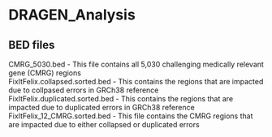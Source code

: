 # DRAGEN_Analysis

## BED files
  CMRG_5030.bed - This file contains all 5,030 challenging medically relevant gene (CMRG) regions  
  FixItFelix.collapsed.sorted.bed	- This contains the regions that are impacted due to collpased errors in GRCh38 reference
  FixItFelix.duplicated.sorted.bed -  This contains the regions that are impacted due to duplicated errors in GRCh38 reference
  FixItFelix_12_CMRG.sorted.bed - This file contains the CMRG regions that are impacted due to either collapsed or duplicated errors
